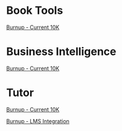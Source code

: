 ﻿# Book Tools
[Burnup - Current 10K](https://app.powerbi.com/view?r=eyJrIjoiMzIwMjM0YTQtNzFkNi00ZjkxLWE2ZWItZDFlM2UzMThlMTA3IiwidCI6IjkyNTk5MjVkLTNkNDktNDYzNC1hYzllLTgyN2Y3NDA3ZDQ3ZSIsImMiOjN9)

# Business Intelligence
[Burnup - Current 10K](https://app.powerbi.com/view?r=eyJrIjoiNTRjN2Q3MDMtYTk4Yi00ZGM1LWE4ZjYtNThmODEzNzQ1YTY1IiwidCI6IjkyNTk5MjVkLTNkNDktNDYzNC1hYzllLTgyN2Y3NDA3ZDQ3ZSIsImMiOjN9)

# Tutor
[Burnup - Current 10K](https://app.powerbi.com/view?r=eyJrIjoiNzMxYmZhOTQtNGEwMC00NDA2LWE0MmUtYTRiOWIwZWQyMTczIiwidCI6IjkyNTk5MjVkLTNkNDktNDYzNC1hYzllLTgyN2Y3NDA3ZDQ3ZSIsImMiOjN9)

[Burnup - LMS Integration](https://app.powerbi.com/view?r=eyJrIjoiNzQyNzcwZWQtYWUyNy00ZWU1LWFmMDEtZWQwYTM2YjAwYjc5IiwidCI6IjkyNTk5MjVkLTNkNDktNDYzNC1hYzllLTgyN2Y3NDA3ZDQ3ZSIsImMiOjN9)
